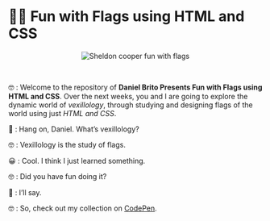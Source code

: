 # :pirate_flag: Fun with Flags using HTML and CSS

<p style="text-align: center">
	<img src="https://i.imgur.com/YOuz0h4.png" alt="Sheldon cooper fun with flags">
</p>

<br/>

:nerd_face: : Welcome to the repository of **Daniel Brito Presents Fun with Flags using HTML and CSS**. Over the next weeks, you and I are going to explore the dynamic world of *vexillology*, through studying and designing flags of the world using just *HTML and CSS*.

:thinking: : Hang on, Daniel. What’s vexillology?

:nerd_face: : Vexillology is the study of flags.

:grinning: : Cool. I think I just learned something.

:nerd_face: : Did you have fun doing it?

:star_struck: : I’ll say.

:nerd_face: : So, check out my collection on [CodePen](https://codepen.io/collection/DmYQoQ).
